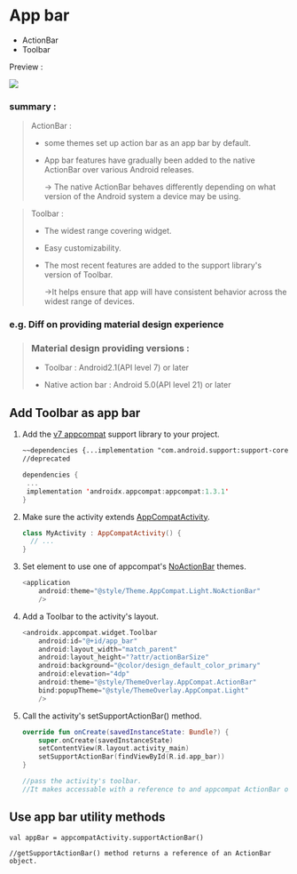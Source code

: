 # App bar

+ ActionBar
+ Toolbar

Preview : 

<img src="https://developer.android.com/images/training/appbar/appbar_sheets.png">

### summary :

> ActionBar : 
>
> + some themes set up action bar as an app bar by default.
>
> + App bar features have gradually been added to the native ActionBar over various Android releases.
>
>   -> The native ActionBar behaves differently depending on what version of the Android system a device may be using.



> Toolbar : 
>
> + The widest range covering widget.
>
> + Easy customizability.
>
> + The most recent features are added to the support library's version of Toolbar.
>
>   ->It helps ensure that app will have consistent behavior across the widest range of devices.

### e.g. Diff on providing material design experience

> ### Material design providing versions :
>
> + Toolbar : Android2.1(API level 7) or later
>
> + Native action bar : Android 5.0(API level 21) or later





## Add Toolbar as app bar

1. Add the [v7 appcompat](https://developer.android.com/tools/support-library/features#v7-appcompat) support library to your project.

   ```markdown
   ~~dependencies {...implementation "com.android.support:support-core-utils:28.0.0"}~~
   //deprecated
   ```

   `````kotlin
   dependencies {
   	...
   	implementation 'androidx.appcompat:appcompat:1.3.1'
   }
   `````

2. Make sure the activity extends [AppCompatActivity](https://developer.android.com/reference/androidx/appcompat/app/AppCompatActivity).

   ```kotlin
   class MyActivity : AppCompatActivity() {
     // ...
   }
   ```

3. Set <application> element to use one of appcompat's [NoActionBar](https://developer.android.com/reference/androidx/appcompat/R.style#Theme_AppCompat_NoActionBar) themes.

   ```kotlin
   <application
       android:theme="@style/Theme.AppCompat.Light.NoActionBar"
       />
   ```

4. Add a Toolbar to the activity's layout.

   ```kotlin
   <androidx.appcompat.widget.Toolbar
       android:id="@+id/app_bar"
       android:layout_width="match_parent"
       android:layout_height="?attr/actionBarSize"
       android:background="@color/design_default_color_primary"
       android:elevation="4dp"
       android:theme="@style/ThemeOverlay.AppCompat.ActionBar"
       bind:popupTheme="@style/ThemeOverlay.AppCompat.Light"
       />
   ```

5. Call the activity's setSupportActionBar() method.

   ```kotlin
   override fun onCreate(savedInstanceState: Bundle?) {
       super.onCreate(savedInstanceState)
       setContentView(R.layout.activity_main)
       setSupportActionBar(findViewById(R.id.app_bar))
   }
   
   //pass the activity's toolbar.
   //It makes accessable with a reference to and appcompat ActionBar object.
   ```



## Use app bar utility methods

`````ko
val appBar = appcompatActivity.supportActionBar()

//getSupportActionBar() method returns a reference of an ActionBar object.
`````

